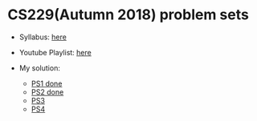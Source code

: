 # CS229(Autumn 2018) problem sets
- Syllabus: [here](http://cs229.stanford.edu/syllabus-autumn2018.html)   
- Youtube Playlist: [here](https://www.youtube.com/watch?v=jGwO_UgTS7I&list=PLoROMvodv4rMiGQp3WXShtMGgzqpfVfbU)

- My solution: 
    - [PS1 done](https://github.com/jayzhouwang/cs229/blob/main/ps1/tex/ps1.pdf)
    - [PS2 done](https://github.com/jayzhouwang/cs229/blob/main/ps2/tex/ps2.pdf)
    - [PS3](https://github.com/jayzhouwang/cs229/blob/main/ps3/tex/ps3.pdf)
    - [PS4](https://github.com/jayzhouwang/cs229/blob/main/ps4/tex/ps4.pdf)

